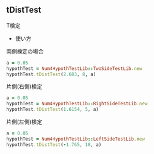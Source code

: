 tDistTest
---------
T検定

* 使い方

両側検定の場合

```ruby
a = 0.05
hypothTest = Num4HypothTestLib::TwoSideTestLib.new
hypothTest.tDistTest(2.683, 8, a)
```

片側(右側)検定

```ruby
a = 0.05
hypothTest = Num4HypothTestLib::RightSideTestLib.new
hypothTest.tDistTest(1.6154, 5, a)
```

片側(左側)検定

```ruby
a = 0.05
hypothTest = Num4HypothTestLib::LeftSideTestLib.new
hypothTest.tDistTest(-1.765, 18, a)
```

